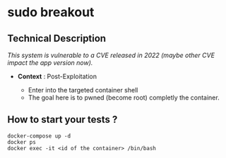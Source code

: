 # sudo breakout 

## Technical Description 

*This system is vulnerable to a CVE released in 2022 (maybe other CVE impact the app version now).*

- **Context** : Post-Exploitation 
  
  - Enter into the targeted container shell
  - The goal here is to pwned (become root) completly the container.

## How to start your tests ? 

```
docker-compose up -d 
docker ps 
docker exec -it <id of the container> /bin/bash 
```